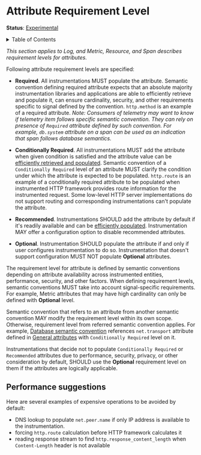 # Attribute Requirement Level

**Status**: [Experimental](../document-status.md)

<details>
<summary>Table of Contents</summary>

<!-- toc -->

- [Performance suggestions](#performance-suggestions)

<!-- tocstop -->

</details>

_This section applies to Log, and Metric, Resource, and Span describes requirement levels for attributes._

Following attribute requirement levels are specified:

- **Required**. All instrumentations MUST populate the attribute. Semantic convention defining required attribute expects that an absolute majority instrumentation libraries and applications are able to efficiently retrieve and populate it, can ensure cardinality, security, and other requirements specific to signal defined by the convention. `http.method` is an example of a required attribute.
_Note: Consumers of telemetry may want to know if telemetry item follows specific semantic convention. They can rely on presence of `Required` attribute defined by such convention. For example, `db.system` attribute on a span can be used as an indication that span follows database semantics._

- **Conditionally Required**. All instrumentations MUST add the attribute when given condition is satisfied and the attribute value can be [efficiently retrieved and populated](#performance-suggestions). Semantic convention of a `Conditionally Required` level of an attribute MUST clarify the condition under which the attribute is expected to be populated.
`http.route` is an example of a conditionally required attribute to be populated when instrumented HTTP framework provides route information for the instrumented request. Some low-level HTTP server implementations do not support routing and corresponding instrumentations can't populate the attribute.

- **Recommended**. Instrumentations SHOULD add the attribute by default if it's readily available and can be [efficiently populated](#performance-suggestions). Instrumentation MAY offer a configuration option to disable recommended attributes.

- **Optional**. Instrumentation SHOULD populate the attribute if and only if user configures instrumentation to do so. Instrumentation that doesn't support configuration MUST NOT populate **Optional** attributes.

The requirement level for attribute is defined by semantic conventions depending on attribute availability across instrumented entities, performance, security, and other factors. When defining requirement levels, semantic conventions MUST take into account signal-specific requirements. For example, Metric attributes that may have high cardinality can only be defined with **Optional** level.

Semantic convention that refers to an attribute from another semantic convention MAY modify the requirement level within its own scope. Otherwise, requirement level from referred semantic convention applies.
For example, [Database semantic convention](../trace/semantic_conventions/database.md) references `net.transport` attribute defined in [General attributes](../trace/semantic_conventions/span-general.md) with `Conditionally Required` level on it.

Instrumentations that decide not to populate `Conditionally Required` or `Recommended` attributes due to performance, security, privacy, or other consideration by default, SHOULD use the **Optional** requirement level on them if the attributes are logically applicable.

## Performance suggestions

Here are several examples of expensive operations to be avoided by default:

- DNS lookup to populate `net.peer.name` if only IP address is available to the instrumentation.
- forcing `http.route` calculation before HTTP framework calculates it
- reading response stream to find `http.response_content_length` when `Content-Length` header is not available

